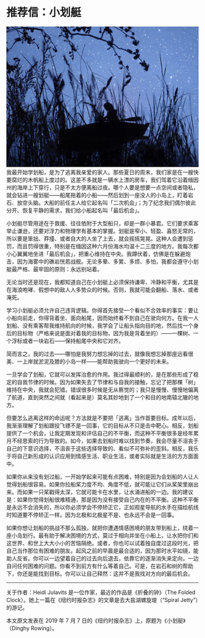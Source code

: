 # 推荐信：小划艇
![31d9de18605c41b3aed51f615e865952-superJumbo](_v_images/20210219140257853_1008964743.jpg)
我最开始学划船，是为了逃离我亲爱的家人。那些夏日的周末，我们家是在一艘快要腐烂的木帆船上度过的。这差不多就是一辆水上漂的房车，我们驾着它沿着缅因州的海岸上下穿行，只是不太方便离船过夜。哪个人要是想要一点空间或者隐私，就会钻进一艘划艇——船尾拖着的小船——然后划到一座没人的小岛上，盯着岩石、放空头脑。大船的前任主人给它起名叫「二次机会」；为了纪念我们偶尔彼此分开、恢复平静的需求，我们给小船起名叫「最后机会」。

小划艇尽管用途在于救援、往往依附于大型船只，却是一群小暴君。它们要求乘客举止谦逊，还要对浮力和物理学有基本的掌握。划艇是窄小、轻盈、喜怒无常的，所以要是笨拙、莽撞、或者自大的人坐了上去，就会摇摇晃晃。这种人会遭到惩罚，而且罚得很重，特别是在缅因这种六月份海水均温十二三度的地方。我每次都小心翼翼地坐进「最后机会」，把重心维持在中央。我蹲伏着，仿佛是在躲避炮击，因为海雾中的礁岩恍若战舰。无论多晕、多累、多烦、多怕，我都会遵守小划艇最严格、最牢固的原则：永远别站着。

无论当时还是现在，我都知道自己在小划艇上必须保持谦卑、冷静和平衡，尤其是在海浪咆哮、假想中的敌人人多势众的时候。否则，我就可能会翻船、落水、或者淹死。

学习小划艇必须允许自己违背逻辑。你得首先接受一个看似不合效率的事实：要让小船向前走，你得背着坐、面向船尾，因而始终看不到自己在驶向何方。在我一人划船、没有乘客帮我维持航向的时候，我学会了让船头指向目的地，然后找一个身后的目标物（严格来说是面对着我的目标物，因为我是背着坐的）——一棵树、一个浮标或者一块岩石——保持船尾中央和它对齐。

简而言之，我的过去——哪怕是我努力想忘掉的过去，就像我想忘掉那座远看很美、一上岸就淤泥及膝的小岛一样——能帮助我驶向一个更好的未来。

一旦学会了划船，它就可以发挥治愈的作用。我过得最顺利的，是在那些形成了稳定的自我节律的时候。因为如果失去了节律和与自我的接触，忘记了把那棵「树」维持在中央，我就会犯错。错误很多时候是无从察觉的；我只是慢慢、慢慢地偏离了航道，直到突然之间就（看起来是）莫名其妙地到了一个和目的地南辕北辙的地方。

但要怎么逃离这样的命运呢？方法就是不要把「逃离」当作首要目标。成年以后，我渐渐理解了划船跟投飞镖不是一回事，它的目标从不只是击中靶心。相反，划船提供了一个机会，让我定期发现和评估自己的不平衡，而这种不平衡很多是经年累月不经思索的行为导致的。如今，如果去划船时难以找到节奏，我会尽量不沮丧于自己的下意识选择，不沮丧于这些选择导致的、看似不可弥补的歪斜。相反，我乐于将自己新形成的认识应用到情感生活、职业生活，或者实际就是生活的方方面面中。

如果你从来没有划过船，一开始学起来可能有点困难，特别是因为会划船的人让人觉得划船很容易。如果你拉船桨力度不均、角度不低，就可能让它们从桨架里崩出来。而如果一只桨戳得太深，它就可能卡在水里，让水涌进船的一边。我的建议是：如果你觉得划船很难精通，那是因为没有接受自己内在的不平衡。这种不平衡是永远不会消失的，所以你必须学会不停矫正它，正如观星导航的水手在描绘航线时知道要不停矫正一样。因为北极和北极星不是、也永远不会是一回事。

如果你想让划船的挑战不那么孤独，就把你遭遇情感困境的朋友带到船上，绕着一座小岛划行。最有助于解决困境的方式，莫过于相向并坐在小船上，让水把你们和这世界、和世上大大小小的苦恼隔绝。或者，你也可以试着独自度过这段时光，把自己当作那位有困难的朋友。起风之前的早晨是最合适的，因为那时水平如镜，能助人反省。你可以一边望着自己的过去向后退去，依靠它的逐渐消失来定向，一边自问任何困难的问题。你看不到前方有什么等着自己。可是，在岩石和树的帮助下，你还是能找到目标。你可以让自己释然：这并不是我找对方向的最后机会。

*****

关于作者：Heidi Julavits 是一位作家，最近的作品是《折叠的钟》（The Folded Clock）。她上一篇在《纽约时报杂志》的文章是去大盐湖螺旋堤（“Spiral Jetty”）的游记。

本文原文发表在 2019 年 7 月 7 日的《纽约时报杂志》上，原题为《小划艇》（Dinghy Rowing）。